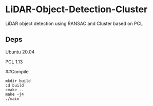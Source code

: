 # LiDAR-Object-Detection-Cluster
LiDAR object detection using RANSAC and Cluster based on PCL

## Deps

Ubuntu 20.04

PCL 1.13

##Compile

```
mkdir build
cd build
cmake ..
make -j4
./main
```
